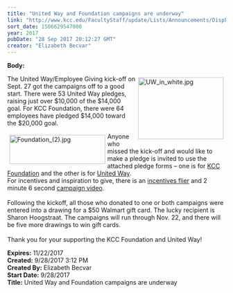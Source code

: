 ```yaml
---
title: "​United Way and Foundation campaigns are underway"
link: "http://www.kcc.edu/FacultyStaff/update/Lists/Announcements/DispForm.aspx?ID=2524"
sort_date: 1506629547000
year: 2017
pubDate: "28 Sep 2017 20:12:27 GMT"
creator: "Elizabeth Becvar"
---
```


<div><b>Body:</b> <div class="ExternalClass1CDA6C1182C744C684B37DB4B66DF46A"><p><img width="304" height="219" alt="UW_in_white.jpg" src="/FacultyStaff/update/Documents/UW_in_white.jpg" style="height:143px;width:197px;vertical-align:auto;float:right;margin:5px" />The United Way/Employee Giving kick-off on Sept. 27 got the campaigns off to a good start. There were 53 United Way pledges, raising just over $10,000 of the $14,000 goal. For KCC Foundation, there were 64 employees have pledged $14,000 toward the $20,000 goal.  </p>
<p><img width="326" height="99" alt="Foundation_(2).jpg" src="/FacultyStaff/update/Documents/Foundation_(2).jpg" style="height:67px;width:221px;vertical-align:auto;float:left;margin:5px" />Anyone who missed the kick-off and would like to make a pledge is invited to use the attached pledge forms – one is for <a href="/FacultyStaff/update/Documents/2017-18%20Employee%20Giving%20Pledge%20Form.pdf">KCC Foundation</a> and the other is for <a href="/FacultyStaff/update/Documents/2018%20Pledge%20Form%20-%20KCC.pdf">United Way</a>. <br />For incentives and inspiration to give, there is an <a href="/FacultyStaff/update/Documents/2018%20campaign%20incentives%209%2027%2017.pdf">incentives flier</a> and 2 minute 6 second <a href="https://www.youtube.com/watch?v=oYmLZpgOPsA&amp;feature=youtu.be">campaign video</a>. <br /><br />Following the kickoff, all those who donated to one or both campaigns were entered into a drawing for a $50 Walmart gift card. The lucky recipient is Sharon Hoogstraat. The campaigns will run through Nov. 22, and there will be five more drawings to win gift cards.  <br /><br />Thank you for your supporting the KCC Foundation and United Way!  <br /></p></div></div>
<div><b>Expires:</b> 11/22/2017</div>
<div><b>Created:</b> 9/28/2017 3:12 PM</div>
<div><b>Created By:</b> Elizabeth Becvar</div>
<div><b>Start Date:</b> 9/28/2017</div>
<div><b>Title:</b> ​United Way and Foundation campaigns are underway</div>
